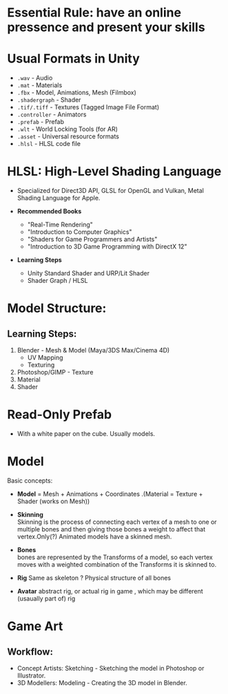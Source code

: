 # Essential Rule: have an online pressence and present your skills

# Usual Formats in Unity
- `.wav` - Audio
- `.mat` - Materials
- `.fbx` - Model, Animations, Mesh (Filmbox)
- `.shadergraph` - Shader
- `.tif/.tiff` - Textures (Tagged Image File Format)
- `.controller` - Animators
- `.prefab` - Prefab
- `.wlt` - World Locking Tools (for AR)
- `.asset` - Universal resource formats
- `.hlsl` - HLSL code file

# HLSL: High-Level Shading Language
- Specialized for Direct3D API, GLSL for OpenGL and Vulkan, Metal Shading Language for Apple.
  
- **Recommended Books**  
  - "Real-Time Rendering"
  - "Introduction to Computer Graphics"
  - "Shaders for Game Programmers and Artists"
  - "Introduction to 3D Game Programming with DirectX 12"

- **Learning Steps**  
  - Unity Standard Shader and URP/Lit Shader
  - Shader Graph / HLSL

# Model Structure:

## Learning Steps:
1. Blender - Mesh & Model       (Maya/3DS Max/Cinema 4D)
   - UV Mapping
   - Texturing
2. Photoshop/GIMP - Texture
3. Material
4. Shader

# Read-Only Prefab
- With a white paper on the cube. Usually models.



# Model 
Basic concepts:  
- **Model** = Mesh + Animations + Coordinates .(Material = Texture + Shader (works on Mesh))

- **Skinning**  
  Skinning is the process of connecting each vertex of a mesh to one or multiple bones and then giving those bones a weight to affect that vertex.Only(?) Animated models have a skinned mesh.
- **Bones**  
  bones are represented by the Transforms of a model, so each vertex moves with a weighted combination of the Transforms it is skinned to. 
- **Rig** 
  Same as skeleton ? Physical structure of all bones

- **Avatar**
  abstract rig, or actual rig in game , which may be different (usaually part of) rig


# Game Art

## Workflow:

- Concept Artists: Sketching - Sketching the model in Photoshop or Illustrator.
- 3D Modellers: Modeling - Creating the 3D model in Blender.


